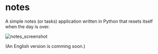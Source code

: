 # notes
A simple notes (or tasks) application written in Python that resets itself when the day is over.

![notes_screenshot](https://github.com/EduuG/notes/assets/54005791/871b7ab1-1ebe-41e9-9ed4-6dcea9262d50)

(An English version is comming soon.)
